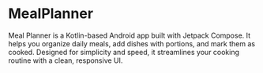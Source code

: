 # MealPlanner
Meal Planner is a Kotlin-based Android app built with Jetpack Compose. It helps you organize daily meals, add dishes with portions, and mark them as cooked. Designed for simplicity and speed, it streamlines your cooking routine with a clean, responsive UI.
